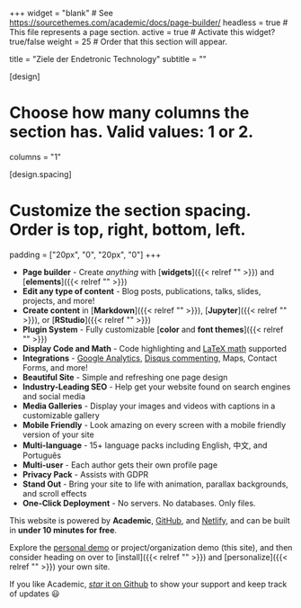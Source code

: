 +++ 
widget = "blank" # See https://sourcethemes.com/academic/docs/page-builder/ 
headless = true # This file represents a page section. 
active = true # Activate this widget? true/false 
weight = 25 # Order that this section will appear.

title = "Ziele der Endetronic Technology"
subtitle = ""

[design]

# Choose how many columns the section has. Valid values: 1 or 2.
columns = "1"

[design.spacing]

# Customize the section spacing. Order is top, right, bottom, left.
padding = ["20px", "0", "20px", "0"]
+++


- **Page builder** - Create *anything* with [**widgets**]({{< relref "" >}}) and [**elements**]({{< relref "" >}})
- **Edit any type of content** - Blog posts, publications, talks, slides, projects, and more!
- **Create content** in [**Markdown**]({{< relref "" >}}), [**Jupyter**]({{< relref "" >}}), or [**RStudio**]({{< relref "" >}})
- **Plugin System** - Fully customizable [**color** and **font themes**]({{< relref "" >}})
- **Display Code and Math** - Code highlighting and [LaTeX math](https://en.wikibooks.org/wiki/LaTeX/Mathematics) supported
- **Integrations** - [Google Analytics](https://analytics.google.com), [Disqus commenting](https://disqus.com), Maps, Contact Forms, and more!
- **Beautiful Site** - Simple and refreshing one page design
- **Industry-Leading SEO** - Help get your website found on search engines and social media
- **Media Galleries** - Display your images and videos with captions in a customizable gallery
- **Mobile Friendly** - Look amazing on every screen with a mobile friendly version of your site
- **Multi-language** - 15+ language packs including English, 中文, and Português
- **Multi-user** - Each author gets their own profile page
- **Privacy Pack** - Assists with GDPR
- **Stand Out** - Bring your site to life with animation, parallax backgrounds, and scroll effects
- **One-Click Deployment** - No servers. No databases. Only files.

This website is powered by **Academic**, [GitHub](https://github.com), and [Netlify](https://www.netlify.com), and can be built in **under 10 minutes for free**.

Explore the [personal demo](https://academic-demo.netlify.app/) or project/organization demo (this site), and then consider heading on over to [install]({{< relref "" >}}) and [personalize]({{< relref "" >}}) your own site.

If you like Academic, [_star_ it on Github](https://github.com/gcushen/hugo-academic) to show your support and keep track of updates :smiley:
